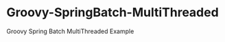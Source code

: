 Groovy-SpringBatch-MultiThreaded
================================

Groovy Spring Batch MultiThreaded Example